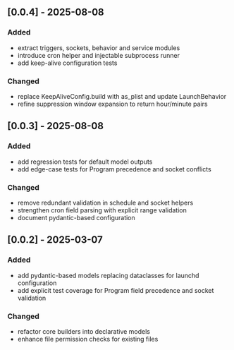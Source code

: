 ## [0.0.4] - 2025-08-08

### Added
- extract triggers, sockets, behavior and service modules
- introduce cron helper and injectable subprocess runner
- add keep-alive configuration tests

### Changed
- replace KeepAliveConfig.build with as_plist and update LaunchBehavior
- refine suppression window expansion to return hour/minute pairs

## [0.0.3] - 2025-08-08

### Added
- add regression tests for default model outputs
- add edge-case tests for Program precedence and socket conflicts

### Changed
- remove redundant validation in schedule and socket helpers
- strengthen cron field parsing with explicit range validation
- document pydantic-based configuration

## [0.0.2] - 2025-03-07

### Added
- add pydantic-based models replacing dataclasses for launchd configuration
- add explicit test coverage for Program field precedence and socket validation

### Changed
- refactor core builders into declarative models
- enhance file permission checks for existing files

